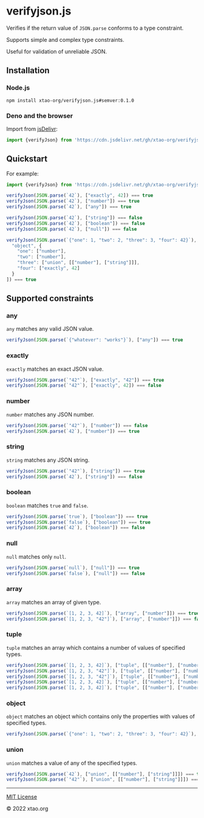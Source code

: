 # verifyjson.js

Verifies if the return value of `JSON.parse` conforms to a type constraint.

Supports simple and complex type constraints.

Useful for validation of unreliable JSON.

## Installation

### Node.js

```
npm install xtao-org/verifyjson.js#semver:0.1.0
```

### Deno and the browser

Import from [jsDelivr](https://www.jsdelivr.com/):

```js
import {verifyJson} from 'https://cdn.jsdelivr.net/gh/xtao-org/verifyjson.js@v0.1.0/mod.js'
```

## Quickstart

For example:

```js
import {verifyJson} from 'https://cdn.jsdelivr.net/gh/xtao-org/verifyjson.js@v0.1.0/mod.js'

verifyJson(JSON.parse(`42`), ["exactly", 42]) === true
verifyJson(JSON.parse(`42`), ["number"]) === true
verifyJson(JSON.parse(`42`), ["any"]) === true

verifyJson(JSON.parse(`42`), ["string"]) === false
verifyJson(JSON.parse(`42`), ["boolean"]) === false
verifyJson(JSON.parse(`42`), ["null"]) === false

verifyJson(JSON.parse(`{"one": 1, "two": 2, "three": 3, "four": 42}`), [
  "object", {
    "one": ["number"], 
    "two": ["number"], 
    "three": ["union", [["number"], ["string"]]], 
    "four": ["exactly", 42]
  }
]) === true
```

## Supported constraints

### any

`any` matches any valid JSON value.

```js
verifyJson(JSON.parse(`{"whatever": "works"}`), ["any"]) === true
```

### exactly

`exactly` matches an exact JSON value.

```js
verifyJson(JSON.parse(`"42"`), ["exactly", "42"]) === true
verifyJson(JSON.parse(`"42"`), ["exactly", 42]) === false
```

### number

`number` matches any JSON number.

```js
verifyJson(JSON.parse(`"42"`), ["number"]) === false
verifyJson(JSON.parse(`42`), ["number"]) === true
```

### string

`string` matches any JSON string.

```js
verifyJson(JSON.parse(`"42"`), ["string"]) === true
verifyJson(JSON.parse(`42`), ["string"]) === false
```

### boolean

`boolean` matches `true` and `false`.

```js
verifyJson(JSON.parse(`true`), ["boolean"]) === true
verifyJson(JSON.parse(`false`), ["boolean"]) === true
verifyJson(JSON.parse(`42`), ["boolean"]) === false
```

### null

`null` matches only `null`.

```js
verifyJson(JSON.parse(`null`), ["null"]) === true
verifyJson(JSON.parse(`false`), ["null"]) === false
```

### array

`array` matches an array of given type.

```js
verifyJson(JSON.parse(`[1, 2, 3, 42]`), ["array", ["number"]]) === true
verifyJson(JSON.parse(`[1, 2, 3, "42"]`), ["array", ["number"]]) === false
```

### tuple

`tuple` matches an array which contains a number of values of specified types.

```js
verifyJson(JSON.parse(`[1, 2, 3, 42]`), ["tuple", [["number"], ["number"], ["number"], ["number"]]]) === true
verifyJson(JSON.parse(`[1, 2, 3, "42"]`), ["tuple", [["number"], ["number"], ["number"], ["string"]]]) === true
verifyJson(JSON.parse(`[1, 2, 3, "42"]`), ["tuple", [["number"], ["number"], ["number"], ["number"]]]) === false
verifyJson(JSON.parse(`[1, 2, 3, 42]`), ["tuple", [["number"], ["number"], ["number"]]]) === false
verifyJson(JSON.parse(`[1, 2, 3, 42]`), ["tuple", [["number"], ["number"], ["number"], ["string"]]]) === false
```

### object

`object` matches an object which contains only the properties with values of specified types.

```js
verifyJson(JSON.parse(`{"one": 1, "two": 2, "three": 3, "four": 42}`), ["object", {"one": ["number"], "two": ["number"], "three": ["number"], "four": ["exactly", 42]}]) === true
```

### union

`union` matches a value of any of the specified types.

```js
verifyJson(JSON.parse(`42`), ["union", [["number"], ["string"]]]) === true
verifyJson(JSON.parse(`"42"`), ["union", [["number"], ["string"]]]) === true
```

***

[MIT License](LICENSE)

© 2022 xtao.org
